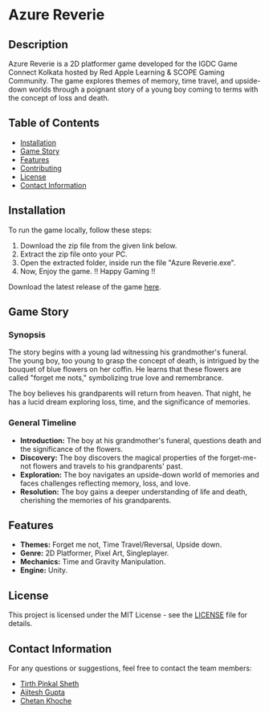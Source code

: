 # Azure Reverie

## Description
Azure Reverie is a 2D platformer game developed for the IGDC Game Connect Kolkata hosted by Red Apple Learning & SCOPE Gaming Community. The game explores themes of memory, time travel, and upside-down worlds through a poignant story of a young boy coming to terms with the concept of loss and death.

## Table of Contents
- [Installation](#installation)
- [Game Story](#game-story)
- [Features](#features)
- [Contributing](#contributing)
- [License](#license)
- [Contact Information](#contact-information)

## Installation
To run the game locally, follow these steps:
1. Download the zip file from the given link below.
2. Extract the zip file onto your PC.
3. Open the extracted folder, inside run the file "Azure Reverie.exe".
4. Now, Enjoy the game.
!! Happy Gaming !!

Download the latest release of the game [here](https://drive.google.com/file/d/1-9ARv8xYlQ97-qO2722GeC1L_qRuf6zN/view?usp=sharing).

## Game Story
### Synopsis
The story begins with a young lad witnessing his grandmother's funeral. The young boy, too young to grasp the concept of death, is intrigued by the bouquet of blue flowers on her coffin. He learns that these flowers are called "forget me nots," symbolizing true love and remembrance.

The boy believes his grandparents will return from heaven. That night, he has a lucid dream exploring loss, time, and the significance of memories.

### General Timeline
- **Introduction:** The boy at his grandmother's funeral, questions death and the significance of the flowers.
- **Discovery:** The boy discovers the magical properties of the forget-me-not flowers and travels to his grandparents' past.
- **Exploration:** The boy navigates an upside-down world of memories and faces challenges reflecting memory, loss, and love.
- **Resolution:** The boy gains a deeper understanding of life and death, cherishing the memories of his grandparents.

## Features
- **Themes:** Forget me not, Time Travel/Reversal, Upside down.
- **Genre:** 2D Platformer, Pixel Art, Singleplayer.
- **Mechanics:** Time and Gravity Manipulation.
- **Engine:** Unity.

## License
This project is licensed under the MIT License - see the [LICENSE](LICENSE) file for details.

## Contact Information
For any questions or suggestions, feel free to contact the team members:
- [Tirth Pinkal Sheth](https://github.com/TirthPinkalSheth)
- [Ajitesh Gupta](https://github.com/LastCypher)
- [Chetan Khoche](https://github.com/C-K-Devs)
